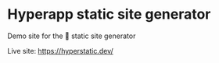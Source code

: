
# Hyperapp static site generator
Demo site for the 🚀 static site generator

Live site: https://hyperstatic.dev/

